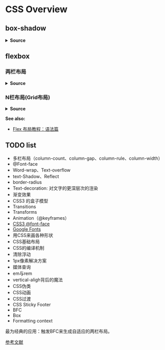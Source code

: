 # CSS Overview

## box-shadow

<css-box-shadow/>

<details>
<summary><b>Source</b></summary>

<<< @/docs/.vuepress/components/css/box-shadow.vue

</details>


## flexbox

### 两栏布局

<css-flexbox-two-columns/>

<details>
<summary><b>Source</b></summary>

<<< @/docs/.vuepress/components/css/flexbox-two-columns.vue

</details>

### N栏布局(Grid布局)

<css-flexbox-grid/>

<details>
<summary><b>Source</b></summary>

<<< @/docs/.vuepress/components/css/flexbox-grid.vue

</details>

**See also:**

- [Flex 布局教程：语法篇](http://www.ruanyifeng.com/blog/2015/07/flex-grammar.html)


## TODO list

- 多栏布局（column-count、column-gap、column-rule、column-width）
- @Font-face
- Word-wrap、Text-overflow
- text-Shadow、Reflect
- border-radius
- Text-decoration: 对文字的更深层次的渲染
- 渐变效果
- CSS3 的盒子模型
- Transitions
- Transforms
- Animation（@keyframes）
- [CSS3 @font-face](http://www.w3cplus.com/content/css3-font-face)
- [Google Fonts](https://fonts.google.com)
- 用CSS来画各种形状
- CSS基础布局
- CSS的编译机制
- 清除浮动
- 1px像素解决方案
- 媒体查询
- em与rem
- vertical-aligh背后的魔法
- CSS伪类
- CSS动画
- CSS过渡
- CSS Sticky Footer
- BFC
- Box
- Formatting context

最为经典的应用：触发BFC来生成自适应的两栏布局。

[参考文献](http://www.cnblogs.com/lhb25/p/inside-block-formatting-ontext.html)
